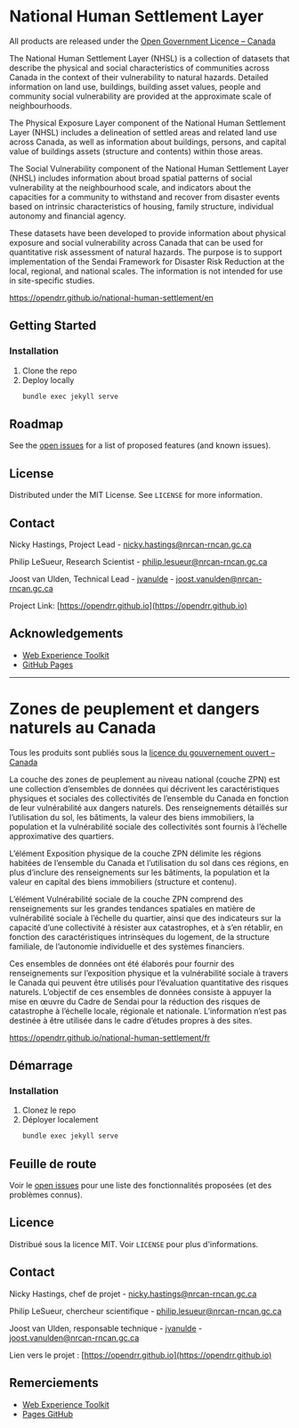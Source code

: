 # National Human Settlement Layer

All products are released under the [Open Government Licence – Canada](https://open.canada.ca/en/open-government-licence-canada)

The National Human Settlement Layer (NHSL) is a collection of datasets that describe the physical and social characteristics of communities across Canada in the context of their vulnerability to natural hazards. Detailed information on land use, buildings, building asset values, people and community social vulnerability are provided at the approximate scale of neighbourhoods.

The Physical Exposure Layer component of the National Human Settlement Layer (NHSL) includes a delineation of settled areas and related land use across Canada, as well as information about buildings, persons, and capital value of buildings assets (structure and contents) within those areas.

The Social Vulnerability component of the National Human Settlement Layer (NHSL) includes information about broad spatial patterns of social vulnerability at the neighbourhood scale, and indicators about the capacities for a community to withstand and recover from disaster events based on intrinsic characteristics of housing, family structure, individual autonomy and financial agency.

These datasets have been developed to provide information about physical exposure and social vulnerability across Canada that can be used for quantitative risk assessment of natural hazards. The purpose is to support implementation of the Sendai Framework for Disaster Risk Reduction at the local, regional, and national scales. The information is not intended for use in site-specific studies.

https://opendrr.github.io/national-human-settlement/en

## Getting Started

### Installation

1. Clone the repo
2. Deploy locally
    ```sh
    bundle exec jekyll serve
    ```

## Roadmap

See the [open issues](https://github.com/OpenDRR/national-human-settlement/issues) for a list of proposed features (and known issues).

## License

Distributed under the MIT License. See `LICENSE` for more information.

## Contact

Nicky Hastings, Project Lead - nicky.hastings@nrcan-rncan.gc.ca

Philip LeSueur, Research Scientist - philip.lesueur@nrcan-rncan.gc.ca

Joost van Ulden, Technical Lead - [jvanulde](https://github.com/jvanulde) - joost.vanulden@nrcan-rncan.gc.ca

Project Link: [https://opendrr.github.io](https://opendrr.github.io)

## Acknowledgements
* [Web Experience Toolkit](https://github.com/wet-boew/wet-boew)
* [GitHub Pages](https://pages.github.com)

-----

# Zones de peuplement et dangers naturels au Canada

Tous les produits sont publiés sous la [licence du gouvernement ouvert – Canada](https://ouvert.canada.ca/fr/licence-du-gouvernement-ouvert-canada)

La couche des zones de peuplement au niveau national (couche ZPN) est une collection d’ensembles de données qui décrivent les caractéristiques physiques et sociales des collectivités de l’ensemble du Canada en fonction de leur vulnérabilité aux dangers naturels. Des renseignements détaillés sur l’utilisation du sol, les bâtiments, la valeur des biens immobiliers, la population et la vulnérabilité sociale des collectivités sont fournis à l’échelle approximative des quartiers.

L’élément Exposition physique de la couche ZPN délimite les régions habitées de l’ensemble du Canada et l’utilisation du sol dans ces régions, en plus d’inclure des renseignements sur les bâtiments, la population et la valeur en capital des biens immobiliers (structure et contenu).

L’élément Vulnérabilité sociale de la couche ZPN comprend des renseignements sur les grandes tendances spatiales en matière de vulnérabilité sociale à l’échelle du quartier, ainsi que des indicateurs sur la capacité d’une collectivité à résister aux catastrophes, et à s’en rétablir, en fonction des caractéristiques intrinsèques du logement, de la structure familiale, de l’autonomie individuelle et des systèmes financiers.

Ces ensembles de données ont été élaborés pour fournir des renseignements sur l’exposition physique et la vulnérabilité sociale à travers le Canada qui peuvent être utilisés pour l’évaluation quantitative des risques naturels. L’objectif de ces ensembles de données consiste à appuyer la mise en œuvre du Cadre de Sendai pour la réduction des risques de catastrophe à l’échelle locale, régionale et nationale. L’information n’est pas destinée à être utilisée dans le cadre d’études propres à des sites.

https://opendrr.github.io/national-human-settlement/fr

## Démarrage

### Installation

1. Clonez le repo
2. Déployer localement
    ```sh
    bundle exec jekyll serve
    ```

## Feuille de route

Voir le [open issues](https://github.com/OpenDRR/national-human-settlement/issues) pour une liste des fonctionnalités proposées (et des problèmes connus).

## Licence

Distribué sous la licence MIT. Voir `LICENSE` pour plus d'informations.

## Contact

Nicky Hastings, chef de projet - nicky.hastings@nrcan-rncan.gc.ca

Philip LeSueur, chercheur scientifique - philip.lesueur@nrcan-rncan.gc.ca

Joost van Ulden, responsable technique - [jvanulde](https://github.com/jvanulde) - joost.vanulden@nrcan-rncan.gc.ca

Lien vers le projet : [https://opendrr.github.io](https://opendrr.github.io)

## Remerciements
* [Web Experience Toolkit](https://github.com/wet-boew/wet-boew)
* [Pages GitHub](https://pages.github.com)
